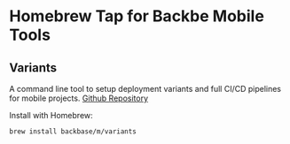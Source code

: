 # Homebrew Tap for Backbe Mobile Tools

## Variants

A command line tool to setup deployment variants and full CI/CD pipelines for mobile projects. [Github Repository](https://github.com/Backbase/variants)

Install with Homebrew:
```sh
brew install backbase/m/variants
```
